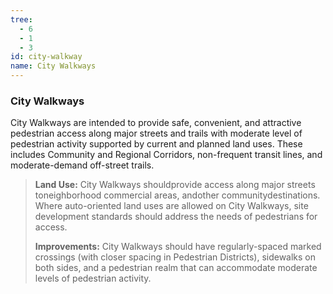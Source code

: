 ```yaml
---
tree:
  - 6
  - 1
  - 3
id: city-walkway
name: City Walkways
---
```

### City Walkways

City Walkways are intended to provide safe, convenient, and attractive pedestrian access along major streets and trails with moderate level of pedestrian activity supported by current and planned land uses. These includes Community and Regional Corridors, non-frequent transit lines, and moderate-demand off-street trails.

> **Land Use:** City  Walkways  shouldprovide access along  major  streets toneighborhood commercial areas, andother communitydestinations. Where auto-oriented land uses are allowed on City Walkways, site development standards should address the needs of pedestrians for access.
>
> **Improvements:** City Walkways should have regularly-spaced marked crossings (with closer spacing in Pedestrian Districts), sidewalks on both sides, and a pedestrian realm that can accommodate moderate levels of pedestrian activity.

